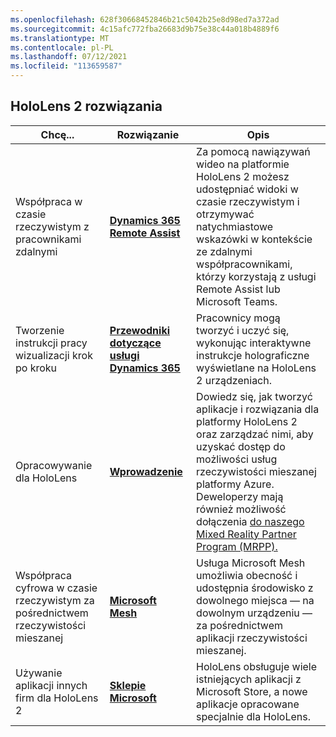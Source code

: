 ```yaml
---
ms.openlocfilehash: 628f30668452846b21c5042b25e8d98ed7a372ad
ms.sourcegitcommit: 4c15afc772fba26683d9b75e38c44a018b4889f6
ms.translationtype: MT
ms.contentlocale: pl-PL
ms.lasthandoff: 07/12/2021
ms.locfileid: "113659587"
---
```

## <a name="hololens-2-solutions"></a>HoloLens 2 rozwiązania

| Chcę... | Rozwiązanie | Opis |  
|---------| ------------|------------|
| Współpraca w czasie rzeczywistym z pracownikami zdalnymi | [**Dynamics 365 Remote Assist**](https://dynamics.microsoft.com/mixed-reality/remote-assist/) | Za pomocą nawiązywań wideo na platformie HoloLens 2 możesz udostępniać widoki w czasie rzeczywistym i otrzymywać natychmiastowe wskazówki w kontekście ze zdalnymi współpracownikami, którzy korzystają z usługi Remote Assist lub Microsoft Teams. | 
| Tworzenie instrukcji pracy wizualizacji krok po kroku | [**Przewodniki dotyczące usługi Dynamics 365**](https://dynamics.microsoft.com/mixed-reality/guides/capabilities/) | Pracownicy mogą tworzyć i uczyć się, wykonując interaktywne instrukcje holograficzne wyświetlane na HoloLens 2 urządzeniach. |
| Opracowywanie dla HoloLens | [**Wprowadzenie**](/windows/mixed-reality/develop/development?tabs=unity) | Dowiedz się, jak tworzyć aplikacje i rozwiązania dla platformy HoloLens 2 oraz zarządzać nimi, aby uzyskać dostęp do możliwości usług rzeczywistości mieszanej platformy Azure. Deweloperzy mają również możliwość dołączenia [do naszego Mixed Reality Partner Program (MRPP).](https://www.microsoft.com/hololens/mrpp) |
| Współpraca cyfrowa w czasie rzeczywistym za pośrednictwem rzeczywistości mieszanej | [**Microsoft Mesh**](https://www.microsoft.com/mesh) | Usługa Microsoft Mesh umożliwia obecność i udostępnia środowisko z dowolnego miejsca — na dowolnym urządzeniu — za pośrednictwem aplikacji rzeczywistości mieszanej. |
| Używanie aplikacji innych firm dla HoloLens 2 | [**Sklepie Microsoft**](../holographic-store-apps.md) | HoloLens obsługuje wiele istniejących aplikacji z Microsoft Store, a nowe aplikacje opracowane specjalnie dla HoloLens.
